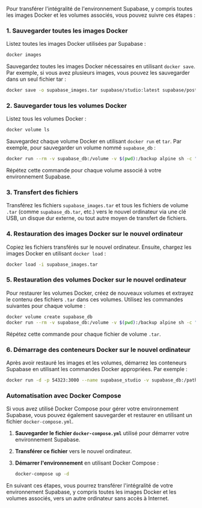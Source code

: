 Pour transférer l'intégralité de l'environnement Supabase, y compris toutes les images Docker et les volumes associés, vous pouvez suivre ces étapes :

### 1. Sauvegarder toutes les images Docker

Listez toutes les images Docker utilisées par Supabase :

```sh
docker images
```

Sauvegardez toutes les images Docker nécessaires en utilisant `docker save`. Par exemple, si vous avez plusieurs images, vous pouvez les sauvegarder dans un seul fichier tar :

```sh
docker save -o supabase_images.tar supabase/studio:latest supabase/postgres:latest supabase/realtime:latest ...
```

### 2. Sauvegarder tous les volumes Docker

Listez tous les volumes Docker :

```sh
docker volume ls
```

Sauvegardez chaque volume Docker en utilisant `docker run` et `tar`. Par exemple, pour sauvegarder un volume nommé `supabase_db` :

```sh
docker run --rm -v supabase_db:/volume -v $(pwd):/backup alpine sh -c "cd /volume && tar cvf /backup/supabase_db.tar ."
```

Répétez cette commande pour chaque volume associé à votre environnement Supabase.

### 3. Transfert des fichiers

Transférez les fichiers `supabase_images.tar` et tous les fichiers de volume `.tar` (comme `supabase_db.tar`, etc.) vers le nouvel ordinateur via une clé USB, un disque dur externe, ou tout autre moyen de transfert de fichiers.

### 4. Restauration des images Docker sur le nouvel ordinateur

Copiez les fichiers transférés sur le nouvel ordinateur. Ensuite, chargez les images Docker en utilisant `docker load` :

```sh
docker load -i supabase_images.tar
```

### 5. Restauration des volumes Docker sur le nouvel ordinateur

Pour restaurer les volumes Docker, créez de nouveaux volumes et extrayez le contenu des fichiers `.tar` dans ces volumes. Utilisez les commandes suivantes pour chaque volume :

```sh
docker volume create supabase_db
docker run --rm -v supabase_db:/volume -v $(pwd):/backup alpine sh -c "cd /volume && tar xvf /backup/supabase_db.tar"
```

Répétez cette commande pour chaque fichier de volume `.tar`.

### 6. Démarrage des conteneurs Docker sur le nouvel ordinateur

Après avoir restauré les images et les volumes, démarrez les conteneurs Supabase en utilisant les commandes Docker appropriées. Par exemple :

```sh
docker run -d -p 54323:3000 --name supabase_studio -v supabase_db:/path/to/data supabase/studio:latest
```

### Automatisation avec Docker Compose

Si vous avez utilisé Docker Compose pour gérer votre environnement Supabase, vous pouvez également sauvegarder et restaurer en utilisant un fichier `docker-compose.yml`.

1. **Sauvegarder le fichier `docker-compose.yml`** utilisé pour démarrer votre environnement Supabase.
2. **Transférer ce fichier** vers le nouvel ordinateur.
3. **Démarrer l'environnement** en utilisant Docker Compose :

    ```sh
    docker-compose up -d
    ```

En suivant ces étapes, vous pourrez transférer l'intégralité de votre environnement Supabase, y compris toutes les images Docker et les volumes associés, vers un autre ordinateur sans accès à Internet.